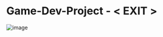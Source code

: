 # Game-Dev-Project - < **EXIT** >

![image](https://github.com/ZYMNZ/Game-Dev-Project/assets/98342638/4b2ede46-dcd8-412b-bac3-ed02a18356b4)

